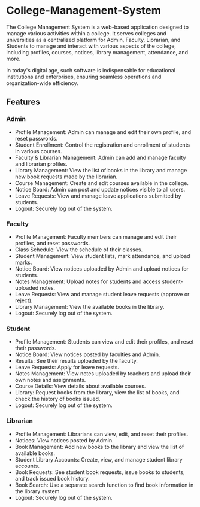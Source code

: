 # College-Management-System
The College Management System is a web-based application designed to manage various activities within a college. It serves colleges and universities as a centralized platform for Admin, Faculty, Librarian, and Students to manage and interact with various aspects of the college, including profiles, courses, notices, library management, attendance, and more.

In today's digital age, such software is indispensable for educational institutions and enterprises, ensuring seamless operations and 
organization-wide efficiency. 

## Features

### Admin
* Profile Management: Admin can manage and edit their own profile, and reset passwords.
* Student Enrollment: Control the registration and enrollment of students in various courses.
* Faculty & Librarian Management: Admin can add and manage faculty and librarian profiles.
* Library Management: View the list of books in the library and manage new book requests made by the librarian.
* Course Management: Create and edit courses available in the college.
* Notice Board: Admin can post and update notices visible to all users.
* Leave Requests: View and manage leave applications submitted by students.
* Logout: Securely log out of the system.

### Faculty
* Profile Management: Faculty members can manage and edit their profiles, and reset passwords.
* Class Schedule: View the schedule of their classes.
* Student Management: View student lists, mark attendance, and upload marks.
* Notice Board: View notices uploaded by Admin and upload notices for students.
* Notes Management: Upload notes for students and access student-uploaded notes.
* Leave Requests: View and manage student leave requests (approve or reject).
* Library Management: View the available books in the library.
* Logout: Securely log out of the system.

### Student
* Profile Management: Students can view and edit their profiles, and reset their passwords.
* Notice Board: View notices posted by faculties and Admin.
* Results: See their results uploaded by the faculty.
* Leave Requests: Apply for leave requests.
* Notes Management: View notes uploaded by teachers and upload their own notes and assignments.
* Course Details: View details about available courses.
* Library: Request books from the library, view the list of books, and check the history of books issued.
* Logout: Securely log out of the system.

### Librarian
* Profile Management: Librarians can view, edit, and reset their profiles.
* Notices: View notices posted by Admin.
* Book Management: Add new books to the library and view the list of available books.
* Student Library Accounts: Create, view, and manage student library accounts.
* Book Requests: See student book requests, issue books to students, and track issued book history.
* Book Search: Use a separate search function to find book information in the library system.
* Logout: Securely log out of the system.
